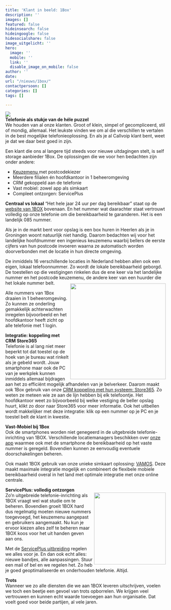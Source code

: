 ```yaml
---
title: 'Klant in beeld: 1Box'
description: ''
images: []
featured: false
hideinsearch: false
hideingoogle: false
hidesocialshare: false
image_uitgelicht: ''
hero:
  image: ''
  mobile: ''
  link: ''
  disable_image_on_mobile: false
author: ''
date: 
url: "/nieuws/1box/"
contactpersoon: []
categories: []
tags: []

---
```

![](https://res.cloudinary.com/callvoip/image/upload/v1650966057/1box_vmkjvi.png)  
**Telefonie als stukje van de héle puzzel**<br>
We houden van al onze klanten. Groot of klein, simpel of gecompliceerd, stil of mondig, allemaal. Het leukste vinden we om al die verschillen te vertalen in de best mogelijke telefonieoplossing. En als je al Callvoip klant bent, weet je dat we daar best goed in zijn.

Een klant die ons al langere tijd steeds voor nieuwe uitdagingen stelt, is self storage aanbieder 1Box. De oplossingen die we voor hen bedachten zijn onder andere:
- [Keuzemenu ](https://www.callvoip.nl/telefonie/functionaliteiten/keuzemenu-ivr/)met postcodekiezer<br>
- Meerdere filialen én hoofdkantoor in 1 beheeromgeving<br>
- CRM gekoppeld aan de telefonie<br>
- Vast mobiel: zowel app als simkaart<br>
- Compleet ontzorgen: ServicePlus<br>

**Centraal vs lokaal**
“Het hele jaar 24 uur per dag bereikbaar” staat op de <a href="https://www.1box.nl/" target="_blank">website van 1BOX</a> bovenaan. En het nummer wat daarachter staat vertrouwt volledig op onze telefonie om die bereikbaarheid te garanderen. Het is een landelijk 085 nummer.

Als je in de markt bent voor opslag is een box huren in Heerlen als je in Groningen woont natuurlijk niet handig. Daarom bedachten wij voor het landelijke hoofdnummer een ingenieus keuzemenu waarbij bellers de eerste cijfers van hun postcode invoeren waarna ze automatisch worden doorverbonden met de locatie in hun directe omgeving.

De inmiddels 16 verschillende locaties in Nederland hebben allen ook een eigen, lokaal telefoonnummer. Zo wordt de lokale bereikbaarheid geborgd. De toestellen op die vestigingen rinkelen dus de ene keer via het landelijke nummer en het postcode keuzemenu, de andere keer van een huurder die het lokale nummer belt.<img src="https://res.cloudinary.com/callvoip/image/upload/v1650972469/business-man-holding-tablet-with-franchise-icon_fxubqe.png" style="float:right; margin-top:10px;" width="300px">

Alle nummers van 1Box draaien in 1 beheeromgeving. Zo kunnen ze onderling gemakkelijk achterwachten inregelen bijvoorbeeld en het hoofdkantoor heeft zicht op alle telefonie met 1 login.

**Integratie: koppeling met CRM Store365**<br>
Telefonie is al lang niet meer beperkt tot dat toestel op de hoek van je bureau wat rinkelt als je gebeld wordt. Jouw smartphone maar ook de PC van je werkplek kunnen inmiddels allemaal bijdragen aan het zo efficiënt mogelijk afhandelen van je belverkeer. Daarom maakt ook 1Box gebruik van onze [CRM koppeling met hun systeem: Store365](https://www.callvoip.nl/marketplace/store365/). Zo weten ze meteen wie ze aan de lijn hebben bij elk telefoontje. Het hoofdkantoor weet zo bijvoorbeeld bij welke vestiging de beller opslag huurt, klikt zo door naar Store365 voor meer informatie. Ook het uitbellen wordt makkelijker met deze integratie: klik op een nummer op je PC en je toestel belt de klant in kwestie.

**Vast-Mobiel bij 1Box**<br>
Ook de smartphones worden niet genegeerd in de uitgebreide telefonie-inrichting van 1BOX. Verschillende locatiemanagers beschikken over [onze app](https://www.callvoip.nl/telefonie/qaller/) waarmee ook met de smartphone de bereikbaarheid op het vaste nummer is geregeld. Bovendien kunnen ze eenvoudig eventuele doorschakelingen beheren.

Ook maakt 1BOX gebruik van onze unieke simkaart oplossing: [VAMOS](https://www.callvoip.nl/telefonie/functionaliteiten/vamos/). Deze maakt maximale integratie mogelijk en combineert de flexibele mobiele bereikbaarheid overal in het land met optimale integratie met onze online centrale.

**ServicePlus: volledig ontzorgen**<br>
<img src="https://res.cloudinary.com/callvoip/image/upload/v1650971943/faceless-man-relaxing-armchair_f6qkbl.jpg" style="float:right; margin-left:5px;" width="225px">Zo’n uitgebreide telefonie-inrichting als 1BOX vraagt wel wat studie om te beheren. Bovendien groeit 1BOX hard dus regelmatig moeten nieuwe nummers toegevoegd, het keuzemenu aangepast en gebruikers aangemaakt. Nu kun je ervoor kiezen alles zelf te beheren maar 1BOX koos voor het uit handen geven aan ons.

Met de [ServicePlus uitbreiding](https://www.callvoip.nl/aanvragen/serviceplus/) regelen we alles voor je. En dan ook echt alles: nieuwe bandjes, alle aanpassingen. Stuur een mail of bel en we regelen het. Zo heb je goed geoptimaliseerde en onderhouden telefonie. Altijd.

**Trots**<br>
Wanneer we zo alle diensten die we aan 1BOX leveren uitschrijven, voelen we toch een beetje een gevoel van trots opborrelen. We krijgen veel vertrouwen en kunnen echt waarde toevoegen aan hun organisatie. Dat voelt goed voor beide partijen, al vele jaren.

